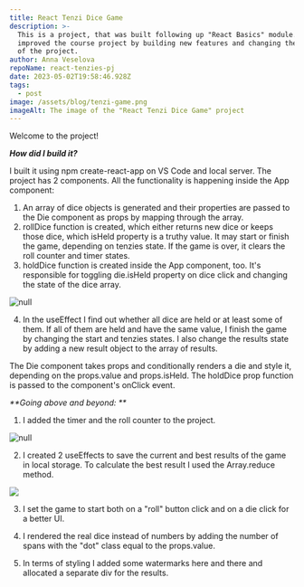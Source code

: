 ```yaml
---
title: React Tenzi Dice Game
description: >-
  This is a project, that was built following up "React Basics" module. I
  improved the course project by building new features and changing the design
  of the project. 
author: Anna Veselova
repoName: react-tenzies-pj
date: 2023-05-02T19:58:46.928Z
tags:
  - post
image: /assets/blog/tenzi-game.png
imageAlt: The image of the "React Tenzi Dice Game" project
---
```

Welcome to the project! 

_**How did I build it?**_

 I built it using npm create-react-app on VS Code and local server. The project has 2 components. All the functionality is happening inside the App component:

1. An array of dice objects is generated and their properties are passed to the Die component as props by mapping through the array. 
2. rollDice function is created, which either returns new dice or keeps those dice, which isHeld property is a truthy value. It may start or finish the game, depending on tenzies state. If the game is over, it clears the roll counter and timer states. 
3. holdDice function is created inside the App component, too. It's responsible for toggling die.isHeld property on dice click and changing the state of the dice array. 

![null](/assets/blog/holddice.png)

4. In the useEffect I find out whether all dice are held or at least some of them. If all of them are held and have the same value, I finish the game by changing the start and tenzies states. I also change the results state by adding a new result object to the array of results.

The Die component takes props and conditionally renders a die and style it, depending on the props.value and props.isHeld. The holdDice prop function is passed to the component's onClick event.

_**Going above and beyond: **_

1. I added the timer and the roll counter to the project.

![null](/assets/blog/timer-tenzies.png)

 2. I created 2 useEffects to save the current and best results of the game in local storage. To calculate the best result I used the Array.reduce method. 

![](/assets/blog/results-tenzies.png)

3. I set the game to start both on a "roll" button click and on a die click for a better UI.

4. I rendered the real dice instead of numbers by adding the number of spans with the "dot" class equal to the props.value. 

5. In terms of styling I added some watermarks here and there and allocated a separate div for the results.
